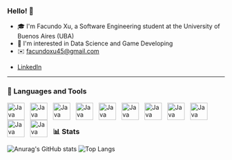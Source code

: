 ### Hello! 👋

* 🎓 I'm Facundo Xu, a Software Engineering student at the University of Buenos Aires (UBA)
* 🎯 I'm interested in Data Science and Game Developing
* ✉️ facundoxu45@gmail.com
- [LinkedIn](https://www.linkedin.com/in/facundoxu)

---

### :toolbox: Languages and Tools

<img  align="left" alt="Java" width="40px" style="padding-right:10px" src="https://cdn.jsdelivr.net/gh/devicons/devicon@latest/icons/python/python-original.svg" />
<img  align="left" alt="Java" width="40px" style="padding-right:10px" src="https://cdn.jsdelivr.net/gh/devicons/devicon@latest/icons/c/c-original.svg" />
<img  align="left" alt="Java" width="40px" style="padding-right:10px" src="https://cdn.jsdelivr.net/gh/devicons/devicon@latest/icons/go/go-original.svg" />
<img  align="left" alt="Java" width="40px" style="padding-right:10px" src="https://cdn.jsdelivr.net/gh/devicons/devicon@latest/icons/java/java-original.svg" />
<img  align="left" alt="Java" width="40px" style="padding-right:10px" src="https://cdn.jsdelivr.net/gh/devicons/devicon@latest/icons/html5/html5-original.svg" />
<img  align="left" alt="Java" width="40px" style="padding-right:10px" src="https://cdn.jsdelivr.net/gh/devicons/devicon@latest/icons/css3/css3-original.svg" />
<img  align="left" alt="Java" width="40px" style="padding-right:10px" src="https://cdn.jsdelivr.net/gh/devicons/devicon@latest/icons/javascript/javascript-original.svg" />
<img  align="left" alt="Java" width="40px" style="padding-right:10px" src="https://cdn.jsdelivr.net/gh/devicons/devicon@latest/icons/azuresqldatabase/azuresqldatabase-original.svg" />
<img  align="left" alt="Java" width="40px" style="padding-right:10px" src="https://cdn.jsdelivr.net/gh/devicons/devicon@latest/icons/linux/linux-original.svg" />
<img  align="left" alt="Java" width="40px" style="padding-right:10px" src="https://cdn.jsdelivr.net/gh/devicons/devicon@latest/icons/git/git-original.svg" />
<img  align="left" alt="Java" width="40px" style="padding-right:10px" src="https://cdn.jsdelivr.net/gh/devicons/devicon@latest/icons/github/github-original.svg" />
<br />

# 

### :bar_chart: Stats

![Anurag's GitHub stats](https://github-readme-stats.vercel.app/api?username=FacundoXu&theme=outrun&show_icons=true) ![Top Langs](https://github-readme-stats.vercel.app/api/top-langs/?username=FacundoXu&theme=outrun&layout=compact)
